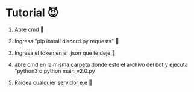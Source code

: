 # Tutorial 😈

1. Abre cmd 👻 

2. Ingresa "pip install discord.py requests" 👻

3. Ingresa el token en el .json que te deje 👻

4. abre cmd en la misma carpeta donde este el archivo del bot y ejecuta "python3 o python main_v2.0.py

5. Raidea cualquier servidor e.e 👻
